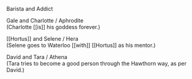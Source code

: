 Barista and Addict  
  
Gale and Charlotte / Aphrodite  
(Charlotte [[is]] his goddess forever.)  
  
[[Hortus]] and Selene / Hera  
(Selene goes to Waterloo [[with]] [[Hortus]] as his mentor.)  
  
David and Tara / Athena  
(Tara tries to become a good person through the Hawthorn way, as per David.)